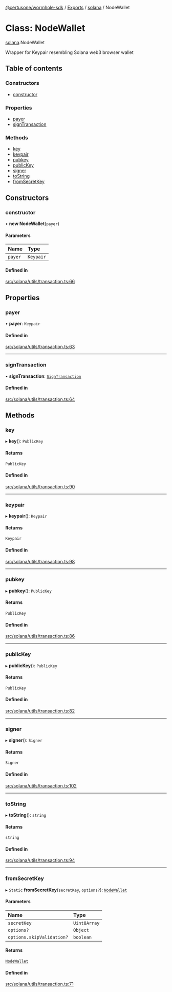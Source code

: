 [@certusone/wormhole-sdk](../README.md) / [Exports](../modules.md) / [solana](../modules/solana.md) / NodeWallet

# Class: NodeWallet

[solana](../modules/solana.md).NodeWallet

Wrapper for Keypair resembling Solana web3 browser wallet

## Table of contents

### Constructors

- [constructor](solana.NodeWallet.md#constructor)

### Properties

- [payer](solana.NodeWallet.md#payer)
- [signTransaction](solana.NodeWallet.md#signtransaction)

### Methods

- [key](solana.NodeWallet.md#key)
- [keypair](solana.NodeWallet.md#keypair)
- [pubkey](solana.NodeWallet.md#pubkey)
- [publicKey](solana.NodeWallet.md#publickey)
- [signer](solana.NodeWallet.md#signer)
- [toString](solana.NodeWallet.md#tostring)
- [fromSecretKey](solana.NodeWallet.md#fromsecretkey)

## Constructors

### constructor

• **new NodeWallet**(`payer`)

#### Parameters

| Name | Type |
| :------ | :------ |
| `payer` | `Keypair` |

#### Defined in

[src/solana/utils/transaction.ts:66](https://github.com/wormhole-foundation/wormhole/blob/7bc96a1e/sdk/js/src/solana/utils/transaction.ts#L66)

## Properties

### payer

• **payer**: `Keypair`

#### Defined in

[src/solana/utils/transaction.ts:63](https://github.com/wormhole-foundation/wormhole/blob/7bc96a1e/sdk/js/src/solana/utils/transaction.ts#L63)

___

### signTransaction

• **signTransaction**: [`SignTransaction`](../modules/solana.md#signtransaction)

#### Defined in

[src/solana/utils/transaction.ts:64](https://github.com/wormhole-foundation/wormhole/blob/7bc96a1e/sdk/js/src/solana/utils/transaction.ts#L64)

## Methods

### key

▸ **key**(): `PublicKey`

#### Returns

`PublicKey`

#### Defined in

[src/solana/utils/transaction.ts:90](https://github.com/wormhole-foundation/wormhole/blob/7bc96a1e/sdk/js/src/solana/utils/transaction.ts#L90)

___

### keypair

▸ **keypair**(): `Keypair`

#### Returns

`Keypair`

#### Defined in

[src/solana/utils/transaction.ts:98](https://github.com/wormhole-foundation/wormhole/blob/7bc96a1e/sdk/js/src/solana/utils/transaction.ts#L98)

___

### pubkey

▸ **pubkey**(): `PublicKey`

#### Returns

`PublicKey`

#### Defined in

[src/solana/utils/transaction.ts:86](https://github.com/wormhole-foundation/wormhole/blob/7bc96a1e/sdk/js/src/solana/utils/transaction.ts#L86)

___

### publicKey

▸ **publicKey**(): `PublicKey`

#### Returns

`PublicKey`

#### Defined in

[src/solana/utils/transaction.ts:82](https://github.com/wormhole-foundation/wormhole/blob/7bc96a1e/sdk/js/src/solana/utils/transaction.ts#L82)

___

### signer

▸ **signer**(): `Signer`

#### Returns

`Signer`

#### Defined in

[src/solana/utils/transaction.ts:102](https://github.com/wormhole-foundation/wormhole/blob/7bc96a1e/sdk/js/src/solana/utils/transaction.ts#L102)

___

### toString

▸ **toString**(): `string`

#### Returns

`string`

#### Defined in

[src/solana/utils/transaction.ts:94](https://github.com/wormhole-foundation/wormhole/blob/7bc96a1e/sdk/js/src/solana/utils/transaction.ts#L94)

___

### fromSecretKey

▸ `Static` **fromSecretKey**(`secretKey`, `options?`): [`NodeWallet`](solana.NodeWallet.md)

#### Parameters

| Name | Type |
| :------ | :------ |
| `secretKey` | `Uint8Array` |
| `options?` | `Object` |
| `options.skipValidation?` | `boolean` |

#### Returns

[`NodeWallet`](solana.NodeWallet.md)

#### Defined in

[src/solana/utils/transaction.ts:71](https://github.com/wormhole-foundation/wormhole/blob/7bc96a1e/sdk/js/src/solana/utils/transaction.ts#L71)
